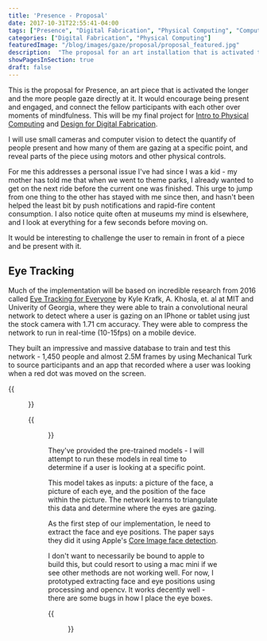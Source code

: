 ```yaml
---
title: 'Presence - Proposal'
date: 2017-10-31T22:55:41-04:00
tags: ["Presence", "Digital Fabrication", "Physical Computing", "Computer Vision"]
categories: ["Digital Fabrication", "Physical Computing"]
featuredImage: "/blog/images/gaze/proposal/proposal_featured.jpg"
description:  "The proposal for an art installation that is activated the longer and the more people gaze directly at it.  It would encourage being present and engaged, and connect the fellow participants with each other over moments of mindfulness.  This will be my final project for Intro to Physical Computing and Design for Digital Fabrication."
showPagesInSection: true
draft: false
---
```


This is the proposal for Presence, an art piece that is activated the longer and the more people gaze directly at it.  It would encourage
being present and engaged, and connect the fellow participants with each other over moments of mindfulness.  This will be
my final project for [Intro to Physical Computing](/blog/tags/physical-computing) and [Design for Digital Fabrication](digital-fabrication).

I will use small cameras and computer vision to detect the quantify of people present and how many of them are gazing at a specific point,
and reveal parts of the piece using motors and other physical controls.

For me this addresses a personal issue I've had since I was a kid - my mother has told me that when we went to theme parks,
I already wanted to get on the next ride before the current one was finished. This urge to jump from one thing to the other has stayed with me since then, and hasn't been helped
the least bit by push notifications and rapid-fire content consumption.  I also notice quite often at museums my mind is elsewhere, and I look at everything for a few seconds before moving on.

It would be interesting to challenge the user to remain in front of a piece and be present with it.

## Eye Tracking
Much of the implementation will be based on incredible research from 2016 called [Eye Tracking for Everyone](http://gazecapture.csail.mit.edu/) by Kyle Krafk, A. Khosla, et. al at MIT and Univerity of Georgia,
where they were able to train a convolutional neural network to detect where a user is gazing on an IPhone or tablet using just the stock camera with 1.71 cm accuracy.  They were able to compress the
network to run in real-time (10-15fps) on a mobile device.

They built an impressive and massive database to train and test this network - 1,450 people and almost 2.5M frames by using Mechanical Turk to source participants and an app that recorded
where a user was looking when a red dot was moved on the screen.

{{<figure src="/blog/images/gaze/proposal/testdata.png" caption="Some of the images they used to train the network">}}

{{<figure src="/blog/images/gaze/proposal/convnet.png" caption="The convolution neural network architecture.  See the research paper for details." link="http://gazecapture.csail.mit.edu/cvpr2016_gazecapture.pdf">}}

They've provided the pre-trained models - I will attempt to run these models in real time to determine if a user is looking at a specific point.

This model takes as inputs: a picture of the face, a picture of each eye, and the position of the face within the picture.  The network learns to triangulate
this data and determine where the eyes are gazing.

As the first step of our implementation, Ie need to extract the face and eye positions.  The paper says they did it using Apple's [Core Image face detection](https://developer.apple.com/library/content/documentation/GraphicsImaging/Conceptual/CoreImaging/ci_detect_faces/ci_detect_faces.html).

I don't want to necessarily be bound to apple to build this, but could resort to using a mac mini if we see other methods are not working well.  For now, I prototyped
extracting face and eye positions using processing and opencv.  It works decently well - there are some bugs in how I place the eye boxes.

{{<figure src="/blog/images/gaze/proposal/face_detect.gif" caption="First stab at face and eye detection with OpenCV">}}
